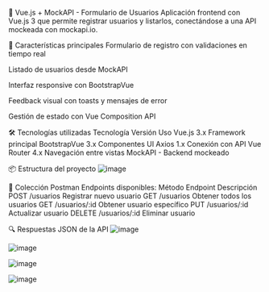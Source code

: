 📝 Vue.js + MockAPI - Formulario de Usuarios
Aplicación frontend con Vue.js 3 que permite registrar usuarios y listarlos, conectándose a una API mockeada con mockapi.io.

🚀 Características principales
Formulario de registro con validaciones en tiempo real

Listado de usuarios desde MockAPI

Interfaz responsive con BootstrapVue

Feedback visual con toasts y mensajes de error

Gestión de estado con Vue Composition API


🛠️ Tecnologías utilizadas
Tecnología	Versión	Uso
Vue.js	3.x	Framework principal
BootstrapVue	3.x	Componentes UI
Axios	1.x	Conexión con API
Vue Router	4.x	Navegación entre vistas
MockAPI	-	Backend mockeado


📦 Estructura del proyecto
![image](https://github.com/user-attachments/assets/d4fd3468-d5c4-43b0-982f-98152a1e7ee4)



🚀 Colección Postman
Endpoints disponibles:
Método	Endpoint	Descripción
POST	/usuarios	Registrar nuevo usuario
GET	/usuarios	Obtener todos los usuarios
GET	/usuarios/:id	Obtener usuario específico
PUT	/usuarios/:id	Actualizar usuario
DELETE	/usuarios/:id	Eliminar usuario

🔍 Respuestas JSON de la API
![image](https://github.com/user-attachments/assets/431ec1a1-038c-4e61-86e8-6502fb9c0644)

![image](https://github.com/user-attachments/assets/a832f2ca-aeb4-4436-b549-2b1da4a6923c)

![image](https://github.com/user-attachments/assets/f63eac76-e94b-43fc-989a-69b87370d261)

![image](https://github.com/user-attachments/assets/4f1f9ca8-67e3-45f2-81ac-c79782374120)
